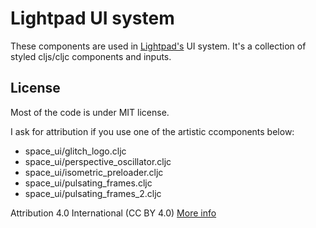 # Lightpad UI system
These components are used in [Lightpad's](https://lightpad.ai) UI system.
It's a collection of styled cljs/cljc components and inputs.




## License
Most of the code is under MIT license.

I ask for attribution if you use one of the artistic ccomponents below:
  - space_ui/glitch_logo.cljc
  - space_ui/perspective_oscillator.cljc
  - space_ui/isometric_preloader.cljc
  - space_ui/pulsating_frames.cljc
  - space_ui/pulsating_frames_2.cljc

  Attribution 4.0 International (CC BY 4.0)
  [More info](https://creativecommons.org/licenses/by/4.0/)
